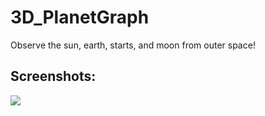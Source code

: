 # 3D_PlanetGraph
Observe the sun, earth, starts, and moon from outer space! 

<h2> Screenshots: </h2>
<img src="http://imgur.com/jhl0JIJ.jpg">
<img scr="http://imgur.com/UDSFc8d">
